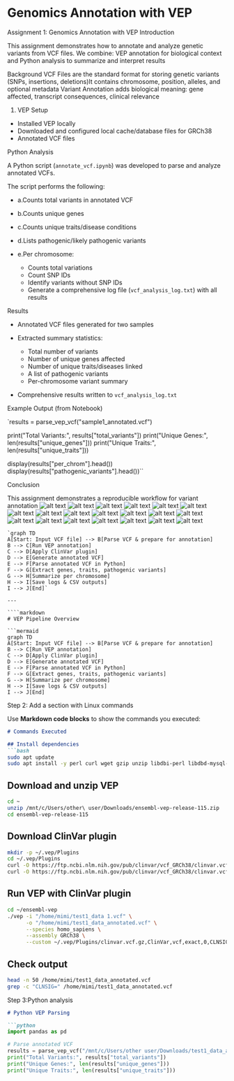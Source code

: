 # Genomics Annotation with VEP

Assignment 1: Genomics Annotation with VEP
Introduction

This assignment demonstrates how to annotate and analyze genetic variants from VCF files. We combine:
VEP annotation for biological context and Python analysis to summarize and interpret results

Background
VCF Files are the standard format for storing genetic variants (SNPs, insertions, deletions)It contains chromosome, position, alleles, and optional metadata
Variant Annotation adds biological meaning: gene affected, transcript consequences, clinical relevance

1. VEP Setup

* Installed VEP locally
* Downloaded and configured local cache/database files for     GRCh38
* Annotated VCF files

Python Analysis

A Python script (`annotate_vcf.ipynb`) was developed to parse and analyze annotated VCFs.

The script performs the following:

* a.Counts total variants in annotated VCF
* b.Counts unique genes
* c.Counts unique traits/disease conditions
* d.Lists pathogenic/likely pathogenic variants
* e.Per chromosome:

  * Counts total variations
  * Count SNP IDs
  * Identify variants without SNP IDs
  * Generate a comprehensive log file (`vcf_analysis_log.txt`) with all results

Results

* Annotated VCF files generated for two samples
* Extracted summary statistics:

  * Total number of variants
  * Number of unique genes affected
  * Number of unique traits/diseases linked
  * A list of pathogenic variants
  * Per-chromosome variant summary
* Comprehensive results written to `vcf_analysis_log.txt`

Example Output (from Notebook)

`results = parse_vep_vcf("sample1_annotated.vcf")

print("Total Variants:", results["total_variants"])
print("Unique Genes:", len(results["unique_genes"]))
print("Unique Traits:", len(results["unique_traits"]))

display(results["per_chrom"].head())
display(results["pathogenic_variants"].head())``

Conclusion

This assignment demonstrates a reproducible workflow for variant annotation
![alt text](1-1.png)
![alt text](20.png) ![alt text](2.png) ![alt text](3.png) ![alt text](4.png) ![alt text](5.png) ![alt text](6.png) ![alt text](7.png) ![alt text](8.png) ![alt text](9.png) ![alt text](10.png) ![alt text](11.png) ![alt text](12.png) ![alt text](13.png) ![alt text](14.png) ![alt text](15.png) ![alt text](16.png) ![alt text](17.png) ![alt text](18.png) ![alt text](19.png)

```mermaid
`graph TD
A[Start: Input VCF file] --> B[Parse VCF & prepare for annotation]
B --> C[Run VEP annotation]
C --> D[Apply ClinVar plugin]
D --> E[Generate annotated VCF]
E --> F[Parse annotated VCF in Python]
F --> G[Extract genes, traits, pathogenic variants]
G --> H[Summarize per chromosome]
H --> I[Save logs & CSV outputs]
I --> J[End]`

---

````markdown
# VEP Pipeline Overview

```mermaid
graph TD
A[Start: Input VCF file] --> B[Parse VCF & prepare for annotation]
B --> C[Run VEP annotation]
C --> D[Apply ClinVar plugin]
D --> E[Generate annotated VCF]
E --> F[Parse annotated VCF in Python]
F --> G[Extract genes, traits, pathogenic variants]
G --> H[Summarize per chromosome]
H --> I[Save logs & CSV outputs]
I --> J[End]
```

Step 2: Add a section with Linux commands

Use **Markdown code blocks** to show the commands you executed:

```markdown
# Commands Executed

## Install dependencies
```bash
sudo apt update
sudo apt install -y perl curl wget gzip unzip libdbi-perl libdbd-mysql-perl libarchive-zip-perl libwww-perl
````

## Download and unzip VEP

```bash
cd ~
unzip /mnt/c/Users/other\ user/Downloads/ensembl-vep-release-115.zip
cd ensembl-vep-release-115
```

## Download ClinVar plugin

```bash
mkdir -p ~/.vep/Plugins
cd ~/.vep/Plugins
curl -O https://ftp.ncbi.nlm.nih.gov/pub/clinvar/vcf_GRCh38/clinvar.vcf.gz
curl -O https://ftp.ncbi.nlm.nih.gov/pub/clinvar/vcf_GRCh38/clinvar.vcf.gz.tbi
```

## Run VEP with ClinVar plugin

```bash
cd ~/ensembl-vep
./vep -i "/home/mimi/test1_data 1.vcf" \
      -o "/home/mimi/test1_data_annotated.vcf" \
      --species homo_sapiens \
      --assembly GRCh38 \
      --custom ~/.vep/Plugins/clinvar.vcf.gz,ClinVar,vcf,exact,0,CLNSIG,CLNDN
```

## Check output

```bash
head -n 50 /home/mimi/test1_data_annotated.vcf
grep -c "CLNSIG=" /home/mimi/test1_data_annotated.vcf
```

Step 3:Python analysis

```markdown
# Python VEP Parsing

```python
import pandas as pd

# Parse annotated VCF
results = parse_vep_vcf("/mnt/c/Users/other user/Downloads/test1_data_annotated.vcf")
print("Total Variants:", results["total_variants"])
print("Unique Genes:", len(results["unique_genes"]))
print("Unique Traits:", len(results["unique_traits"]))
```


